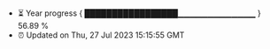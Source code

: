 - ⏳ Year progress { █████████████████▁▁▁▁▁▁▁▁▁▁▁▁▁ } 56.89 %
- ⏰ Updated on Thu, 27 Jul 2023 15:15:55 GMT

